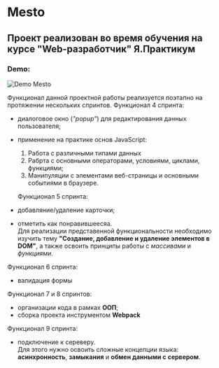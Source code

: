 # Mesto  
## Проект реализован во время обучения на курсе "Web-разработчик" Я.Практикум  
### Demo:

<img src="https://user-images.githubusercontent.com/94561672/193358675-e7f96ba3-c8e7-4ee8-9ad8-eb7c5e35336b.gif" alt="Demo Mesto">

Функционал данной проектной работы реализуется поэтапно на протяжении нескольких спринтов. 
Функционал 4 спринта:  

- диалоговое окно (*"popup"*) для редактирования данных пользователя;
- применение на практике основ JavaScript:
  1. Работа с различными типами данных
  2. Рабрта с основными операторами, условиями, циклами, функциями; 
  3. Манипуляции с элементами веб-страницы и основными событиями в браузере.   
  
  Функционал 5 спринта: 

- добавляние/удаление карточки; 
- отметить как понравившеесяа.  
Для реализации представенной функциональности необходимо изучить тему **"Создание, добавление и удаление элементов в DOM"**, а также освоить принципы работы с *массивами* и *функциями*.  

Функционал 6 спринта:

- валидация формы  

Функционал 7 и 8 спринтов:

- организации кода в рамках **ООП**;
- сборка проекта инструментом **Webpack**  

Функционал 9 спринта:

- подключение к сереверу.  
Для этого нужно освоить сложные концепции языка: **асинхронность**, **замыкания** и **обмен данными с сервером**. 
